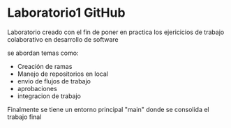 # Laboratorio1 GitHub

Laboratorio creado con el fin de poner en practica los ejericicios de trabajo colaborativo en desarrollo de software

se abordan temas como:

- Creación de ramas
- Manejo de repositorios en local
- envio de flujos de trabajo
- aprobaciones
- integracion de trabajo

Finalmente se tiene un entorno principal "main" donde se consolida el trabajo final

